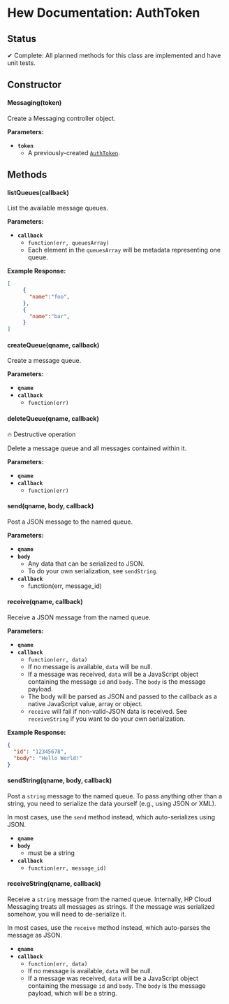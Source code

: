 # Hew Documentation: AuthToken

## Status

✔ Complete: All planned methods for this class are implemented and have unit tests.

## Constructor

#### Messaging(token)

Create a Messaging controller object.

**Parameters:**

* **`token`**
  - A previously-created [`AuthToken`](authtoken.md).

## Methods

#### listQueues(callback)

List the available message queues.

**Parameters:**

* **`callback`**
  - `function(err, queuesArray)`
  - Each element in the `queuesArray` will be metadata representing one queue.

**Example Response:**

```json
[
     {
       "name":"foo",
     },
     {
       "name":"bar",
     }
]
```

#### createQueue(qname, callback)

Create a message queue.

**Parameters:**

* **`qname`**
* **`callback`**
  - `function(err)`

#### deleteQueue(qname, callback)

:fire: Destructive operation

Delete a message queue and all messages contained within it.

**Parameters:**

* **`qname`**
* **`callback`**
  - `function(err)`

#### send(qname, body, callback)

Post a JSON message to the named queue.

**Parameters:**

* **`qname`**
* **`body`**
  - Any data that can be serialized to JSON.
  - To do your own serialization, see `sendString`.
* **`callback`**
  - function(err, message_id)

#### receive(qname, callback)

Receive a JSON message from the named queue.

**Parameters:**

* **`qname`**
* **`callback`**
  - `function(err, data)`
  - If no message is available, `data` will be null.
  - If a message was received, `data` will be a JavaScript object containing the message `id` and `body`. The `body` is the message payload.
  - The body will be parsed as JSON and passed to the callback as a native JavaScript value, array or object.
  - `receive` will fail if non-valid-JSON data is received. See `receiveString` if you want to do your own serialization.

**Example Response:**

```json
{
  "id": "12345678",
  "body": "Hello World!"
}
```

#### sendString(qname, body, callback)

Post a `string` message to the named queue. To pass anything other than a string, you need to serialize the data yourself (e.g., using JSON or XML).

In most cases, use the `send` method instead, which auto-serializes using JSON.

* **`qname`**
* **`body`**
  - must be a string
* **`callback`**
  - `function(err, message_id)`

#### receiveString(qname, callback)

Receive a `string` message from the named queue. Internally, HP Cloud Messaging treats all messages as strings. If the message was serialized somehow, you will need to de-serialize it.

In most cases, use the `receive` method instead, which auto-parses the message as JSON.

* **`qname`**
* **`callback`**
  - `function(err, data)`
  - If no message is available, `data` will be null.
  - If a message was received, `data` will be a JavaScript object containing the message `id` and `body`. The `body` is the message payload, which will be a string.
